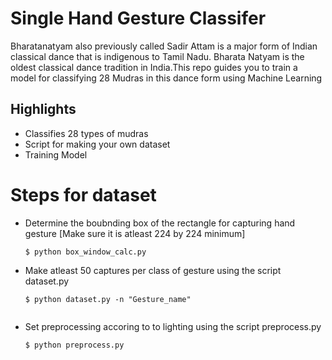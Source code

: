 # Single Hand Gesture Classifer


Bharatanatyam also previously called Sadir Attam is a major form of Indian classical dance that is indigenous to Tamil Nadu. Bharata Natyam is the oldest classical dance tradition in India.This repo guides you to train a model for classifying 28 Mudras in this dance form using Machine Learning

## Highlights
  - Classifies 28 types of mudras
  - Script for making your own dataset
  - Training Model

# Steps for dataset

  - Determine the boubnding box of the rectangle for capturing hand gesture [Make sure it is atleast 224 by 224 minimum]
    ```sg
    $ python box_window_calc.py
     ```
  - Make atleast 50 captures per class of gesture using the script dataset.py
    ```sg
    $ python dataset.py -n "Gesture_name"
  
  - Set preprocessing accoring to to lighting using the script preprocess.py
    ```sg
    $ python preprocess.py 

     ```
